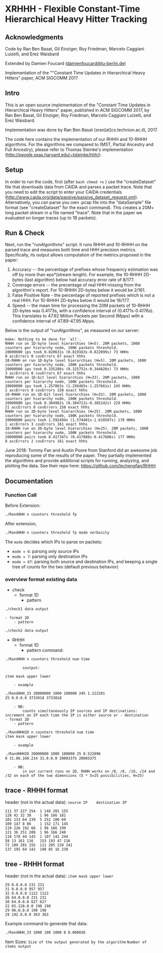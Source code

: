 
# XRHHH - Flexible Constant-Time Hierarchical Heavy Hitter Tracking


## Acknowledgments

Code by Ran Ben Basat, Gil Einziger, Roy Friedman, Marcelo Caggiani Luizelli, and Erez Waisbard

Extended by Damien Foucard (damienfoucard@tu-berlin.de)

Implementation of the ""Constant Time Updates in Hierarchical Heavy Hitters" paper, ACM SIGCOMM 2017



## Intro

This is an open source implementation of the "Constant Time Updates in Hierarchical Heavy Hitters" paper,
published in ACM SIGCOMM 2017, by Ran Ben Basat, Gil Einziger, Roy Friedman, Marcelo Caggiani Luizelli, and Erez Waisbard.

Implementation was done by Ran Ben Basat (sran[at]cs.technion.ac.il), 2017.

The code here contains the implementation of our RHHH and 10-RHHH algorithms.
For the algorithms we compared to (MST, Partial Ancestry and Full Ancestry), 
please refer to Thomas Steinke's implementation (http://people.seas.harvard.edu/~tsteinke/hhh/).


## Setup

In order to run the code, first (after ```bash
	chmod +x```
	) use the "createDataset" file that downloads data from CAIDA and parses a packet trace.
Note that you need to edit the script to enter your CAIDA credentials (http://www.caida.org/data/passive/passive_dataset_request.xml).
Alternatively, you can parse you own .pcap file into the "dataSample" file format (see "createDataset" for the exact command).
This creates a 20M+ long packet stream in a file named "trace". 
Note that in the paper we evaluated on longer traces (up to 1B packets).


## Run & Check

Next, run the "runAlgorithms" script. It runs RHHH and 10-RHHH on the parsed trace and measures both time and HHH precision metrics.
Specifically, its output allows computation of the metrics proposed in the paper:
1. Accuracy -- the percentage of prefixes whose frequency estimation was off by more than eps*(stream length). 
For example, the 10-RHHH 2D-bytes (last algorithm) below had accuracy error rate of 8/177.
2. Coverage errors -- the precentage of real HHH missing from the algorithm's report. For 10-RHHH 2D-bytes below it would be 2/161.
3. False Positive Rate - the percentage of reported prefixes which is not a real HHH. For 10-RHHH 2D-bytes below it would be 16/177.
4. Speed -- the mean time for processing the 20M packets of 10-RHHH 2D-bytes was 0.4173s, with a confidence interval of (0.4171s-0.4176s). 
This translates to 47.92 Million Packets per Second (Mpps) with a confidence interval of 47.89-47.95 Mpps.

Below is the output of "runAlgorithms", as measured on our server:

```
make: Nothing to be done for `all'.
RHHH run on 1D-byte level hierarchies (H=5). 20M packets, 1000 counters per hierarchy node, 100K packets threshold.
20000000 ips took 0.820631s (0.819163s-0.822099s) 73 HHHs
0 accErrors 0 covErrors 67 exact hhhs
10-RHHH on run 1D-byte level hierarchies (H=5). 20M packets, 1000 counters per hierarchy node, 100K packets threshold.
20000000 ips took 0.335286s (0.325752s-0.344820s) 73 HHHs
3 accErrors 0 covErrors 67 exact hhhs
RHHH run on 1D-bit level hierarchies (H=33). 20M packets, 1000 counters per hierarchy node, 100K packets threshold.
20000000 ips took 1.257063s (1.256465s-1.257661s) 245 HHHs
2 accErrors 0 covErrors 158 exact hhhs
10-RHHH run on 1D-bit level hierarchies (H=33). 20M packets, 1000 counters per hierarchy node, 100K packets threshold.
20000000 ips took 0.384982s (0.384722s-0.385242s) 229 HHHs
21 accErrors 0 covErrors 158 exact hhhs
RHHH run on 2D-byte level hierarchies (H=25). 20M packets, 1000 counters per hierarchy node, 100K packets threshold.
20000000 pairs took 1.592494s (1.574401s-1.610587s) 178 HHHs
1 accErrors 3 covErrors 161 exact hhhs
10-RHHH run on 2D-byte level hierarchies (H=25). 20M packets, 1000 counters per hierarchy node, 100K packets threshold.
20000000 pairs took 0.417347s (0.417088s-0.417606s) 177 HHHs
8 accErrors 2 covErrors 161 exact hhhs
```


June 2018: Tommy Fan and Austin Poore from Stanford did an awesome job reproducing some of the results of the paper. They partially implemented the algorithms and provide additional scripts for running, analyzing, and plotting the data. See their repo here: https://github.com/lechengfan/RHHH




## Documentation

### Function Call
Before Extension:
```bash
./RandHHH n counters threshold fp
```
After extension,
```bash
./RandHHH n counters threshold fp mode verbosity
```
The ```mode``` decides which IPs to parse on packets:

- ```mode = 6```: parsing only source IPs
- ```mode = 7```: parsing only destination IPs
- ```mode = 67```: parsing both source and destination IPs, and keeping a single tree of counts for the two (default previous behavior)


### overview format existing data

- check
	- format 1D
		- pattern
```bash
./check1 data output
```
	- format 2D
		- pattern
```bash
./check2 data output
```
- RHHH
	- format 1D
		- pattern
			command:
```bash
./RandHHH n counters threshold num time
```

			soutput:
```
item mask upper lower
```
		- example
```bash
./RandHHH_33 20000000 1000 100000 245 1.222201
25 0.0.0.0 3733818 3733818
```
		- NB:
			counts simultaneously IP sources and IP destinations: increment an IP each time the IP is either source or - destination
	- format 2D
		- pattern
```bash
./RandHHH2D n counters threshold num time
item mask upper lower
```
		- example
```bash
./RandHHH2D 20000000 1000 100000 25 0.522896
0 31.86.160.214 31.0.0.0 20003375 20003375
```
		- NB:
			in our current runs on 2D, RHHH works on /0, /8, /16, /24 and /32 on each of the two dimensions (5 * 5=25 possibilities, H=25)




## trace - RHHH format
header (not in the actual data):
```source IP	destination IP```

```
111 37 227 254	1 148 201 155
128 42 32 38	1 96 166 181
101 133 64 239	5 252 100 69
109 147 8 86	1 152 171 145
119 226 192 68	1 96 166 199
121 36 251 209	1 96 166 240
118 178 44 143	1 107 142 244
58 13 161 116	153 193 47 116
72 189 201 155	111 205 228 241
137 195 64 142	198 85 16 230
```


## tree - RHHH format
header (not in the actual data):
```item mask upper lower```

```
29 0.0.0.0 231 231
31 0.0.0.0 957 957
32 0.0.0.0 1122 1122
26 64.0.0.0 231 231
30 64.0.0.0 627 627
22 65.128.0.0 198 198
29 96.0.0.0 198 198
29 192.0.0.0 363 363
```

Example command to generate that data:
```bash
./RandHHH_33 1000 100 1000 8 0.000036
```

Item Sizes:
	```Size of the output generated by the algorithm```
	```Number of items output```
